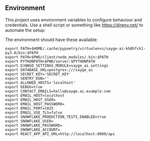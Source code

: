 
## Environment

This project uses environment variables to configure behaviour and credentials.
Use a shell script or something like https://direnv.net/ to automate the setup:

The environment should have these available:
```shell
export PATH=$HOME/.cache/pypoetry/virtualenvs/sayge-ai-khQhfck1-py3.8/bin:$PATH
export PATH=$PWD/client/node_modules/.bin:$PATH
export PYTHONPATH=$PWD/server:$PYTHONPATH
export DJANGO_SETTINGS_MODULE=sayge_ai.settings
export DATABASE_URL=postgres:///sayge_ai
export SECRET_KEY='SECRET_KEY'
export SENTRY_DSN=''
export ALLOWED_HOSTS='localhost'
export DEBUG=true
export CONTACT_EMAILS=hello@sayge.ai.example.com
export EMAIL_HOST=localhost
export EMAIL_HOST_USER=
export EMAIL_HOST_PASSWORD=
export EMAIL_PORT=1025
export EMAIL_USE_TLS=false
export SNOWFLAKE_PRODUCTION_TESTS_ENABLED=true
export SNOWFLAKE_USER=
export SNOWFLAKE_PASSWORD=
export SNOWFLAKE_ACCOUNT=
export REACT_APP_API_URL=http://localhost:8000/api
```
